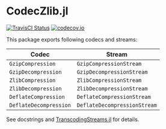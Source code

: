 # CodecZlib.jl

<!--[![Docs Latest][docs-latest-img]][docs-latest-url]-->
<!--[![Appveyor Status][appveyor-img]][appveyor-url]-->
[![TravisCI Status][travisci-img]][travisci-url]
[![codecov.io][codecov-img]][codecov-url]

This package exports following codecs and streams:

| Codec                  | Stream                       |
| ---------------------- | ---------------------------- |
| `GzipCompression`      | `GzipCompressionStream`      |
| `GzipDecompression`    | `GzipDecompressionStream`    |
| `ZlibCompression`      | `ZlibCompressionStream`      |
| `ZlibDecompression`    | `ZlibDecompressionStream`    |
| `DeflateCompression`   | `DeflateCompressionStream`   |
| `DeflateDecompression` | `DeflateDecompressionStream` |

See docstrings and [TranscodingStreams.jl](https://github.com/bicycle1885/TranscodingStreams.jl) for details.

[travisci-img]: https://travis-ci.org/bicycle1885/CodecZlib.jl.svg?branch=master
[travisci-url]: https://travis-ci.org/bicycle1885/CodecZlib.jl
[codecov-img]: http://codecov.io/github/bicycle1885/CodecZlib.jl/coverage.svg?branch=master
[codecov-url]: http://codecov.io/github/bicycle1885/CodecZlib.jl?branch=master
